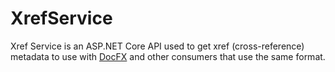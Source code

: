 # XrefService

Xref Service is an ASP.NET Core API used to get xref (cross-reference) metadata to use with [DocFX](https://dotnet.github.io/docfx/) and other consumers that use the same format.
